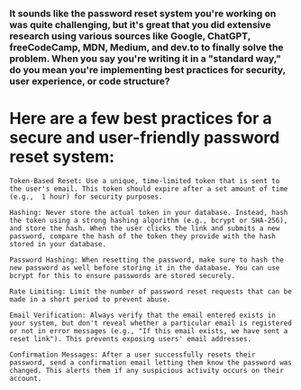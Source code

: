 ### It sounds like the password reset system you're working on was quite challenging, but it's great that you did extensive research using various sources like Google, ChatGPT, freeCodeCamp, MDN, Medium, and dev.to to finally solve the problem. When you say you're writing it in a "standard way," do you mean you're implementing best practices for security, user experience, or code structure?

# Here are a few best practices for a secure and user-friendly password reset system:

    Token-Based Reset: Use a unique, time-limited token that is sent to the user's email. This token should expire after a set amount of time (e.g.,  1 hour) for security purposes.

    Hashing: Never store the actual token in your database. Instead, hash the token using a strong hashing algorithm (e.g., bcrypt or SHA-256), and store the hash. When the user clicks the link and submits a new password, compare the hash of the token they provide with the hash stored in your database.

    Password Hashing: When resetting the password, make sure to hash the new password as well before storing it in the database. You can use bcrypt for this to ensure passwords are stored securely.

    Rate Limiting: Limit the number of password reset requests that can be made in a short period to prevent abuse.

    Email Verification: Always verify that the email entered exists in your system, but don't reveal whether a particular email is registered or not in error messages (e.g., "If this email exists, we have sent a reset link"). This prevents exposing users' email addresses.

    Confirmation Messages: After a user successfully resets their password, send a confirmation email letting them know the password was changed. This alerts them if any suspicious activity occurs on their account.
